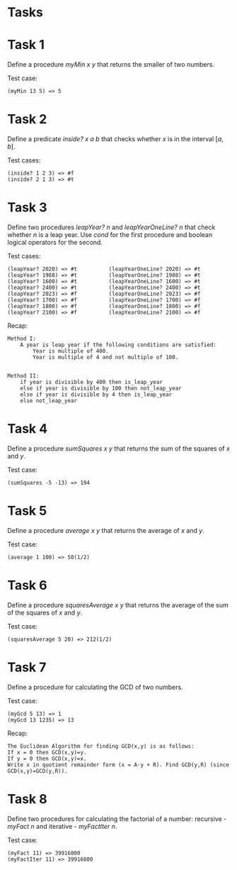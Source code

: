 # Tasks

# Task 1
Define a procedure _myMin x y_ that returns the smaller of two numbers.

Test case:

    (myMin 13 5) => 5

# Task 2
Define a predicate _inside? x a b_ that checks whether _x_ is in the interval [_a_, _b_].

Test cases:

    (inside? 1 2 3) => #f
    (inside? 2 1 3) => #t

# Task 3
Define two procedures *leapYear? n* and *leapYearOneLine? n* that check whether *n* is a leap year. Use *cond* for the first procedure and boolean logical operators for the second.

Test cases:

    (leapYear? 2020) => #t          (leapYearOneLine? 2020) => #t
    (leapYear? 1988) => #t          (leapYearOneLine? 1988) => #t
    (leapYear? 1600) => #t          (leapYearOneLine? 1600) => #t
    (leapYear? 2400) => #t          (leapYearOneLine? 2400) => #t
    (leapYear? 2023) => #f          (leapYearOneLine? 2023) => #f
    (leapYear? 1700) => #f          (leapYearOneLine? 1700) => #f
    (leapYear? 1800) => #f          (leapYearOneLine? 1800) => #f
    (leapYear? 2100) => #f          (leapYearOneLine? 2100) => #f

Recap:

    Method I:
        A year is leap year if the following conditions are satisfied:
            Year is multiple of 400.
            Year is multiple of 4 and not multiple of 100.


    Method II:
        if year is divisible by 400 then is_leap_year
        else if year is divisible by 100 then not_leap_year
        else if year is divisible by 4 then is_leap_year
        else not_leap_year 

# Task 4
Define a procedure _sumSquares x y_ that returns the sum of the squares of _x_ and _y_.

Test case:

    (sumSquares -5 -13) => 194

# Task 5
Define a procedure _average x y_ that returns the average of _x_ and _y_.

Test case:

    (average 1 100) => 50(1/2)

# Task 6
Define a procedure _squaresAverage x y_ that returns the average of the sum of the squares of _x_ and _y_.

Test case:

    (squaresAverage 5 20) => 212(1/2)

# Task 7
Define a procedure for calculating the GCD of two numbers.

Test case:

    (myGcd 5 13) => 1
    (myGcd 13 1235) => 13

Recap:

    The Euclidean Algorithm for finding GCD(x,y) is as follows:
    If x = 0 then GCD(x,y)=y.
    If y = 0 then GCD(x,y)=x.
    Write x in quotient remainder form (x = A⋅y + R). Find GCD(y,R) (since GCD(x,y)=GCD(y,R)).

# Task 8
Define two procedures for calculating the factorial of a number: recursive - *myFact n* and iterative - *myFactIter n*.

Test case:

    (myFact 11) => 39916800
    (myFactIter 11) => 39916800